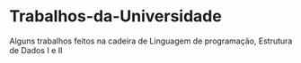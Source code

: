 # Trabalhos-da-Universidade
Alguns trabalhos feitos na cadeira de Linguagem de programação, Estrutura de Dados I e II
